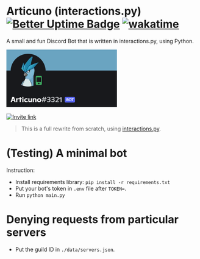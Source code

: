 # Articuno (interactions.py) [![Better Uptime Badge](https://betteruptime.com/status-badges/v1/monitor/c1yv.svg)](https://betteruptime.com/?utm_source=status_badge) [![wakatime](https://wakatime.com/badge/github/Articuno-org/Articuno.svg)](https://wakatime.com/badge/github/Jimmy-Blue/Articuno)
A small and fun Discord Bot that is written in interactions.py, using Python.

![banner.png](./articuno_banner.png)

[![Invite link](https://img.shields.io/static/v1?label=Articuno&message=Invite-to-server&color=6aa4c1&style=for-the-badge&logo=discord)](https://discord.com/oauth2/authorize?client_id=809084067446259722&permissions=2146958847&scope=bot%20applications.commands)

> This is a full rewrite from scratch, using [interactions.py](https://github.com/interactions-py/library).


# (Testing) A minimal bot
Instruction:
- Install requirements library: ``pip install -r requirements.txt``
- Put your bot's token in ``.env`` file after ``TOKEN=``.
- Run ``python main.py``

# Denying requests from particular servers
- Put the guild ID in ``./data/servers.json``.
